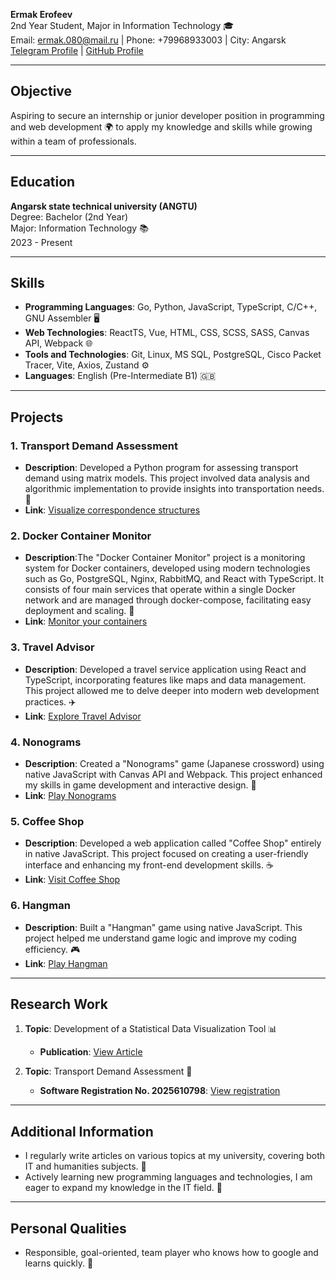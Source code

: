 **Ermak Erofeev**  
2nd Year Student, Major in Information Technology 🎓  
Email: ermak.080@mail.ru | Phone: +79968933003 | City: Angarsk
[Telegram Profile](https://t.me/yermaka) | [GitHub Profile](https://github.com/yermaka-a)

---

## Objective
Aspiring to secure an internship or junior developer position in programming and web development 🌍 to apply my knowledge and skills while growing within a team of professionals.

---

## Education
**Angarsk state technical university (ANGTU)**  
Degree: Bachelor (2nd Year)  
Major: Information Technology 📚  
2023 - Present

---

## Skills
- **Programming Languages**: Go, Python, JavaScript, TypeScript, C/C++, GNU Assembler 🖥️
- **Web Technologies**: ReactTS, Vue, HTML, CSS, SCSS, SASS, Canvas API, Webpack 🌐
- **Tools and Technologies**: Git, Linux, MS SQL, PostgreSQL, Cisco Packet Tracer, Vite, Axios, Zustand ⚙️
- **Languages**: English (Pre-Intermediate B1) 🇬🇧

---

## Projects

### 1. Transport Demand Assessment
- **Description**: Developed a Python program for assessing transport demand using matrix models. This project involved data analysis and algorithmic implementation to provide insights into transportation needs. 🚗
- **Link**: [Visualize correspondence structures](https://github.com/yermaka-a/Transport-Demand-Assessment)

### 2. Docker Container Monitor
- **Description**:The "Docker Container Monitor" project is a monitoring system for Docker containers, developed using modern technologies such as Go, PostgreSQL, Nginx, RabbitMQ, and React with TypeScript. It consists of four main services that operate within a single Docker network and are managed through docker-compose, facilitating easy deployment and scaling. 🐳
- **Link**: [Monitor your containers](https://github.com/yermaka-a/Docker-Container-Monitor)

### 3. Travel Advisor
- **Description**: Developed a travel service application using React and TypeScript, incorporating features like maps and data management. This project allowed me to delve deeper into modern web development practices. ✈️
- **Link**: [Explore Travel Advisor](https://github.com/yermaka-a/Travel-Advisor)

### 4. Nonograms
- **Description**: Created a "Nonograms" game (Japanese crossword) using native JavaScript with Canvas API and Webpack. This project enhanced my skills in game development and interactive design. 🧩
- **Link**: [Play Nonograms](https://github.com/yermaka-a/nonograms)

### 5. Coffee Shop
- **Description**: Developed a web application called "Coffee Shop" entirely in native JavaScript. This project focused on creating a user-friendly interface and enhancing my front-end development skills. ☕
- **Link**: [Visit Coffee Shop](https://github.com/yermaka-a/coffee-house-week)

### 6. Hangman
- **Description**: Built a "Hangman" game using native JavaScript. This project helped me understand game logic and improve my coding efficiency. 🎮
- **Link**: [Play Hangman](https://github.com/yermaka-a/hangman)



---

## Research Work 
1. **Topic**: Development of a Statistical Data Visualization Tool 📊
    - **Publication**: [View Article](https://angtu.editorum.ru/ru/nauka/article/84184/view)

2. **Topic**: Transport Demand Assessment 🚗
    - **Software Registration No. 2025610798**: [View registration](https://new.fips.ru/registers-doc-view/fips_servlet?DB=EVM&DocNumber=2025610798&TypeFile=html)
---

## Additional Information
- I regularly write articles on various topics at my university, covering both IT and humanities subjects. 📝
- Actively learning new programming languages and technologies, I am eager to expand my knowledge in the IT field. 🚀

---

## Personal Qualities
- Responsible, goal-oriented, team player who knows how to google and learns quickly. 🌟
